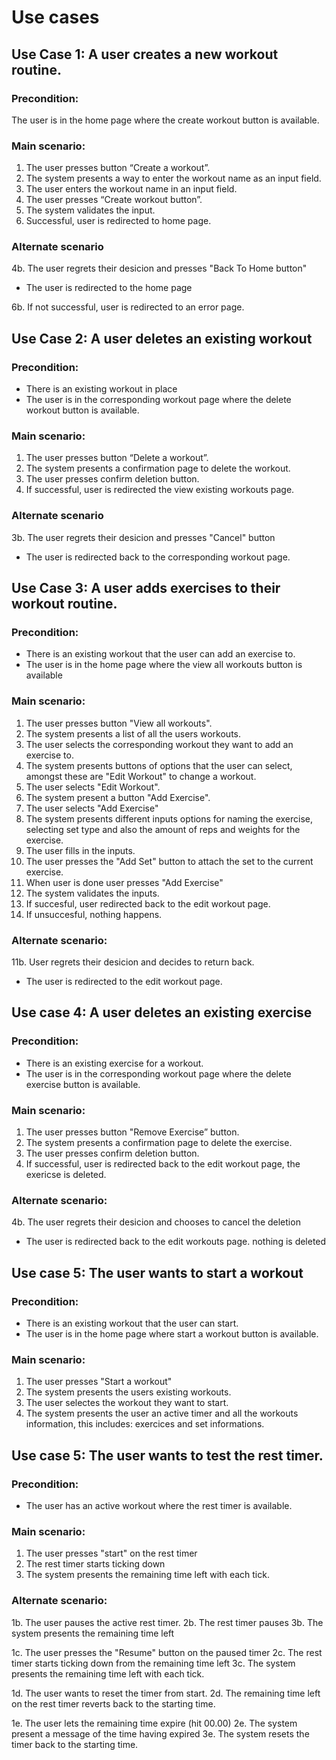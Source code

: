 # Use cases

## Use Case 1: A user creates a new workout routine.

### Precondition: 

The user is in the home page where the create workout button is available.

### Main scenario:

1. The user presses button “Create a workout”.
2. The system presents a way to enter the workout name as an input field.
3. The user enters the workout name in an input field.
4. The user presses “Create workout button”.
5. The system validates the input.
6. Successful, user is redirected to home page.

### Alternate scenario
4b. The user regrets their desicion and presses "Back To Home button"
  - The user is redirected to the home page

6b. If not successful, user is redirected to an error page.

## Use Case 2: A user deletes an existing workout

### Precondition: 

- There is an existing workout in place
- The user is in the corresponding workout page where the delete workout button is available.

### Main scenario:

1. The user presses button “Delete a workout”.
2. The system presents a confirmation page to delete the workout.
3. The user presses confirm deletion button.
4. If successful, user is redirected the view existing workouts page.

### Alternate scenario

3b. The user regrets their desicion and presses "Cancel" button
- The user is redirected back to the corresponding workout page.

## Use Case 3: A user adds exercises to their workout routine.

### Precondition: 

- There is an existing workout that the user can add an exercise to.
- The user is in the home page where the view all workouts button is available

### Main scenario:

1. The user presses button "View all workouts".
2. The system presents a list of all the users workouts. 
3. The user selects the corresponding workout they want to add an exercise to.
4. The system presents buttons of options that the user can select, amongst these are "Edit Workout" to change a workout.
5. The user selects "Edit Workout".
6. The system present a button "Add Exercise".
7. The user selects "Add Exercise"
8. The system presents different inputs options for naming the exercise, selecting set type and also the amount of reps and weights for the exercise.
9. The user fills in the inputs.
10. The user presses the "Add Set" button to attach the set to the current exercise.
11. When user is done user presses "Add Exercise"
12. The system validates the inputs.
13. If succesful, user redirected back to the edit workout page.
14. If unsuccesful, nothing happens.

### Alternate scenario:
11b. User regrets their desicion and decides to return back.
- The user is redirected to the edit workout page.

## Use case 4: A user deletes an existing exercise

### Precondition: 

- There is an existing exercise for a workout. 
- The user is in the corresponding workout page where the delete exercise button is available.

### Main scenario: 

1. The user presses button "Remove Exercise” button.
2. The system presents a confirmation page to delete the exercise.
3. The user presses confirm deletion button.
4. If successful, user is redirected back to the edit workout page, the exericse is deleted.

### Alternate scenario:
4b. The user regrets their desicion and chooses to cancel the deletion
- The user is redirected back to the edit workouts page. nothing is deleted

## Use case 5: The user wants to start a workout

### Precondition: 

- There is an existing workout that the user can start. 
- The user is in the home page where start a workout button is available.

### Main scenario:

1. The user presses "Start a workout"
2. The system presents the users existing workouts.
3. The user selectes the workout they want to start.
4. The system presents the user an active timer and all the workouts information, this includes: exercices and set informations.

## Use case 5: The user wants to test the rest timer.

### Precondition: 

- The user has an active workout where the rest timer is available.

### Main scenario:

1. The user presses "start" on the rest timer
2. The rest timer starts ticking down
3. The system presents the remaining time left with each tick.

### Alternate scenario:

1b. The user pauses the active rest timer.
2b. The rest timer pauses
3b. The system presents the remaining time left

1c. The user presses the "Resume" button on the paused timer
2c. The rest timer starts ticking down from the remaining time left
3c. The system presents the remaining time left with each tick.

1d. The user wants to reset the timer from start.
2d. The remaining time left on the rest timer reverts back to the starting time. 

1e. The user lets the remaining time expire (hit 00.00)
2e. The system present a message of the time having expired
3e. The system resets the timer back to the starting time.





